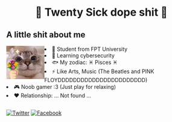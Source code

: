 <h1 align="center">🤘 Twenty Sick dope shit 🤘</h1>

<h2 align="left">A little shit about me</h2>
<img align="left" src="https://github.com/TwentySick/TwentySick/blob/776c8cef8d9019bc9e1da43247f6d58e3d856444/Image.jpg" width=20% height=20%>
<li>🏫 Student from FPT University</li>
<li>🌱 Learning cybersecurity</li>
<li> 🐟 My zodiac: ♓ Pisces ♓</li>
<li>⚡ Like Arts, Music (The Beatles and PINK FLOYDDDDDDDDDDDDDDDDDDDDDDD)</li>
<li>🎮 Noob gamer :3 (Just play for relaxing)</li>
<li>♥ Relationship: ... Not found ...

##
[![Twitter](https://img.shields.io/badge/-Twitter-08a0e9?logo=twitter&logoColor=e8f5fd&style=flat)](https://twitter.com/Just_Twentysick)
[![Facebook](https://img.shields.io/badge/-Facebook-4267b3?logo=facebook&logoColor=e9ebee&style=flat)](https://www.facebook.com/CaoThanhDayNe/)
